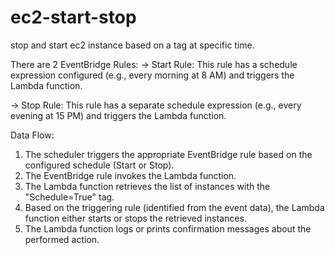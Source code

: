 # ec2-start-stop
stop and start ec2 instance based on a tag at specific time.

There are 2 EventBridge Rules:
-> Start Rule: This rule has a schedule expression configured (e.g., every morning at 8 AM) and triggers the Lambda function.

-> Stop Rule: This rule has a separate schedule expression (e.g., every evening at 15 PM) and triggers the Lambda function.

Data Flow:

1. The scheduler triggers the appropriate EventBridge rule based on the configured schedule (Start or Stop).
2. The EventBridge rule invokes the Lambda function.
3. The Lambda function retrieves the list of instances with the "Schedule=True" tag.
4. Based on the triggering rule (identified from the event data), the Lambda function either starts or stops the retrieved instances.
5. The Lambda function logs or prints confirmation messages about the performed action.